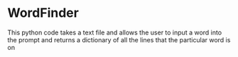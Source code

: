 # WordFinder
This python code takes a text file and allows the user to input a word into the prompt and returns a dictionary of all the lines that the particular word is on 
